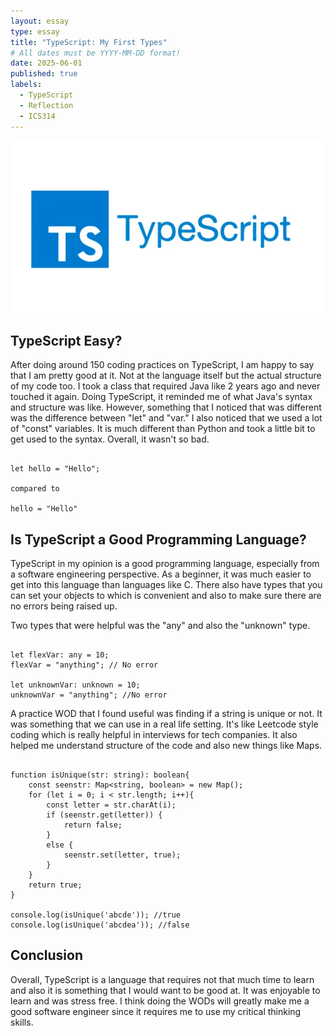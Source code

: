 ```yaml
---
layout: essay
type: essay
title: "TypeScript: My First Types"
# All dates must be YYYY-MM-DD format!
date: 2025-06-01
published: true
labels:
  - TypeScript
  - Reflection
  - ICS314
---
```


<img class="img-fluid" src="../img/typscript.jpeg">

## TypeScript Easy?

After doing around 150 coding practices on TypeScript, I am happy to say that I am pretty good at it. Not at the language itself but the actual structure of my code too. I took a class that required Java like 2 years ago and never touched it again. Doing TypeScript, it reminded me of what Java's syntax and structure was like. However, something that I noticed that was different was the difference between "let" and "var." I also noticed that we used a lot of "const" variables. It is much different than Python and took a little bit to get used to the syntax. Overall, it wasn't so bad.

```

let hello = "Hello";

compared to

hello = "Hello"

```

## Is TypeScript a Good Programming Language?

TypeScript in my opinion is a good programming language, especially from a software engineering perspective. As a beginner, it was much easier to get into this language than languages like C. There also have types that you can set your objects to which is convenient and also to make sure there are no errors being raised up.  

Two types that were helpful was the "any" and also the "unknown" type. 

```

let flexVar: any = 10;
flexVar = "anything"; // No error

let unknownVar: unknown = 10;
unknownVar = "anything"; //No error

```

A practice WOD that I found useful was finding if a string is unique or not. It was something that we can use in a real life setting. It's like Leetcode style coding which is really helpful in interviews for tech companies. It also helped me understand structure of the code and also new things like Maps.  

```

function isUnique(str: string): boolean{
    const seenstr: Map<string, boolean> = new Map();
    for (let i = 0; i < str.length; i++){
        const letter = str.charAt(i);
        if (seenstr.get(letter)) {
            return false;
        } 
        else {
            seenstr.set(letter, true);
        }
    }
    return true;
}

console.log(isUnique('abcde')); //true
console.log(isUnique('abcdea')); //false

```
 
## Conclusion

Overall, TypeScript is a language that requires not that much time to learn and also it is something that I would want to be good at. It was enjoyable to learn and was stress free. I think doing the WODs will greatly make me a good software engineer since it requires me to use my critical thinking skills. 
